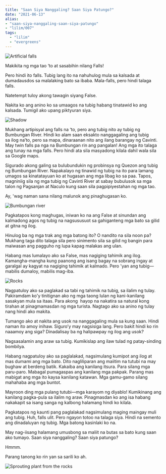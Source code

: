 ```yaml
---
title: "Saan Siya Nanggaling? Saan Siya Patungo?"
date: "2021-06-13"
alias:
- "saan-siya-nanggaling-saan-siya-patungo"
- "lilim/007"
tags:
  - "lilim"
  - "evergreens"
---
```

![Artificial falls](essays/images/False.jpeg)

Makikita ng mga tao ‘to at sasabihin nilang Falls!

Pero hindi ito falls. Tubig lang ito na nahuhulog mula sa kalsada at dumadausdos sa malalaking bato sa ibaba. Mala-falls, pero hindi talaga falls.

Natetempt tuloy akong tawagin siyang False.

Nakita ko ang anino ko sa umaagos na tubig habang tinatawid ko ang kalsada. Tumigil ako upang piktyuran siya.

![Shadow](essays/images/Anino.jpeg)

Mukhang artipisyal ang falls na ‘to, pero ang tubig nito ay tubig ng Bumbungan River. Hindi ko alam saan eksakto nanggagaling ang tubig sa ilog na’to, pero sa mapa, dinaraanan nito ang ilang barangay ng Cavinti. May twin falls pa nga na Bumbungan rin ang pangalan! Ang mga ito talaga ang tunay na mga falls. Pero hindi ata sila masyadong kilala dahil wala sila sa Google maps.

Sigurado akong galing sa bulubundukin ng probinsya ng Quezon ang tubig ng Bumbungan River. Napakalayo ng tinawid ng tubig na ito para lamang umagos sa kinatatayuan ko at hugasan ang mga libag ko sa paa. Tapos, magniniig sila ng mga tubig ng Cavinti River at sabay bubulusok sa mga talon ng Pagsanjan at Naculo kung saan sila pagpipiyestahan ng mga tao.

Ay, 'wag naman sana nilang malunok ang pinaghugasan ko.

![Bumbungan river](essays/images/Bumbungan-River.png)

Pagkatapos kong maghugas, iniwan ko na ang False at sinundan ang kalmadong agos ng tubig na nagsususuot sa gahiganteng mga bato sa gilid at gitna ng ilog.

Hinulog ba ng mga trak ang mga batong ito? O nandito na sila noon pa? Mukhang taga dito talaga sila pero sinimento sila sa gilid ng bangin para maiwasan ang pagguho ng lupa kapag malakas ang ulan.

Habang mas lumalayo ako sa False, mas nagiging tahimik ang ilog. Kamangha-mangha kung paanong ang isang bagay na sobrang ingay at garalgal ay kagyat na nagiging tahimik at kalmado. Pero 'yan ang tubig—mabilis dumaloy, mabilis mag-iba.

![Rocks](essays/images/Mga-bato.jpeg)

Nagpatuloy ako sa paglakad sa tabi ng tahimik na tubig, sa ilalim ng tulay. Pakiramdam ko'y tinitignan ako ng mga taong lulan ng kani-kanilang sasakyan mula sa itaas. Para akong  hayop na nakatira sa natural kong tirahan at pinagmamasdan ng mga turista. Nagtago ako sa anino ng tulay nang hindi ako makita.

Tumango ako at nakita ang usok na nanggagaling mula sa kung saan. Hindi naman ito amoy inihaw. Siguro’y may nagsisiga lang. Pero bakit hindi ko rin naaamoy ang siga? Dinadalisay ba ng halipawpay ng ilog ang usok?

Nagsasalamin ang araw sa tubig. Kumikislap ang ilaw tulad ng patay-sinding bombilya.

Habang nagpatuloy ako sa paglalakad, nagsimulang kumipot ang ilog at mas dumami ang mga bato. Dito nagliliparan ang maiitim na tutubi na may bughaw at berdeng batik. Kakaiba ang kanilang itsura. Para silang mga paru-paro. Mabagal pumagaspas ang kanilang mga pakpak. Parang mas mabigat ang mga ito kaysa kanilang katawan. Mga gamu-gamo silang mahahaba ang mga buntot.

Mayroon ding mga pulang tutubi—mga karayom ng diyablo! Kumikinang ang kanilang pagka-pula sa ilalim ng araw. Pinagmasdan ko ang isa habang nakakapit sa isang sanga ng kalbong halamang hindi ko kilala.

Pagkatapos ng kaunti pang paglalakad nagsimulang maging maingay muli ang tubig. Huh, falls ulit. Pero ngayon totoo na talaga siya. Hindi na semento ang dinadaluyan ng tubig. Mga batong kasinlaki ko na.

May nag-iisang halamang umusbong sa maliit na butas sa bato kung saan ako tumayo. Saan siya nanggaling? Saan siya patungo?

Hmmm.

Parang tanong ko rin yan sa sarili ko ah.

![Sprouting plant from the rocks](essays/images/Simit.jpeg)
